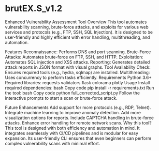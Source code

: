 # brutEX.S_v1.2

Enhanced Vulnerability Assessment Tool
Overview
This tool automates vulnerability scanning, brute-force attacks, and exploits for various web services and protocols (e.g., FTP, SSH, SQL Injection). It is designed to be user-friendly and highly efficient with error handling, multithreading, and automation.

Features
Reconnaissance: Performs DNS and port scanning.
Brute-Force Attacks: Automates brute-force on FTP, SSH, and HTTP.
Exploitation: Automates SQL injection and XSS attacks.
Reporting: Generates detailed attack reports in JSON format with visual graphs.
Tool Availability Check: Ensures required tools (e.g., hydra, sqlmap) are installed.
Multithreading: Uses concurrency to perform tasks efficiently.
Requirements
Python 3.6+
Required libraries:
requests
validators
flask
colorama
plotly
Usage
Install required dependencies:
bash
Copy code
pip install -r requirements.txt
Run the tool:
bash
Copy code
python full_corrected_script.py
Follow the interactive prompts to start a scan or brute-force attack.

Future Enhancements
Add support for more protocols (e.g., RDP, Telnet).
Integrate machine learning to improve anomaly detection.
Add more visualization options for reports.
Include CAPTCHA handling in brute-force attacks.
Enhance error handling for remote network scans.
Why this tool?
This tool is designed with both efficiency and automation in mind. It integrates seamlessly with CI/CD pipelines and is modular for easy expansion. Its user-friendly CLI ensures that even beginners can perform complex vulnerability scans with minimal effort.
